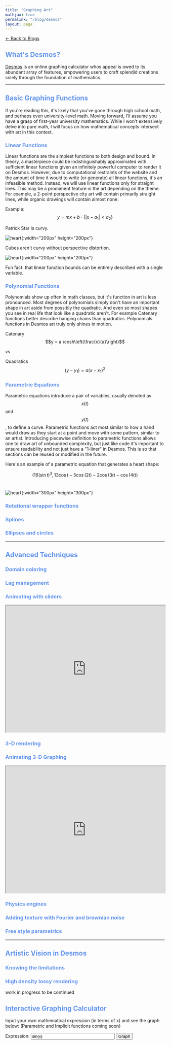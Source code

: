 ```yaml
---
title: "Graphing Art"
mathjax: true
permalink: "/blog/desmos"
layout: page
---
```


[← Back to Blogs](/blog)

## <span style="color: #6495ED;">What's Desmos?</span>

[Desmos](https://www.desmos.com/calculator) is an online graphing calculator whos appeal is owed to its abundant array of features, empowering users to craft splendid creations solely through the foundation of mathematics.

<hr>

## <span style="color: #6495ED;">Basic Graphing Functions</span>

If you're reading this, it's likely that you've gone through high school math, and perhaps even university-level math. Moving forward, I'll assume you have a grasp of first-year university mathematics. While I won't extensively delve into pure math, I will focus on how mathematical concepts intersect with art in this context.

### <span style="color: #6495ED;"> Linear Functions</span>

Linear functions are the simplest functions to both design and bound. In theory, a masterpiece could be indistinguishably approximated with sufficient linear functions given an infinitely powerful computer to render it on Desmos. However, due to computational restraints of the website and the amount of time it would to write (or generate) all linear functions, it's an infeasible method. Instead, we will use linear functions only for straight lines. This may be a promiment feature in the art depending on the theme. For example, a 2-point perspective city art will contain primarily straight lines, while organic drawings will contain almost none. 


Example:
$$ y = mx + b\cdot \{ |x - a_1| < a_2 \} $$

Patrick Star is curvy. 

![heart](../assets/images/desmos_patrick.png){:width="200px" height="200px"}


Cubes aren't curvy without perspective distortion.

![heart](../assets/images/desmos_cubes.png){:width="200px" height="200px"}

Fun fact: that linear function bounds can be entirely described with a single variable.

### <span style="color: #6495ED;">Polynomial Functions</span>

Polynomials show up often in math classes, but it's function in art is less pronounced. Most degrees of polynomials simply don't have an important shape in art aside from possibly the quadratic. And even so most shapes you see in real life that look like a quadratic aren't. For example Catenary functions better describe hanging chains than quadratics. Polynomials functions in Desmos art truly only shines in motion. 

Catenary
$$y = a \cosh\left(\frac{x}{a}\right)$$ 

vs 

Quadratics
$$ (y-y_1) = a(x-x_1)^2 $$

### <span style="color: #6495ED;">Parametric Equations</span>

Parametric equations introduce a pair of variables, usually denoted as $$x(t)$$ and $$y(t)$$, to define a curve. Parametric functions act most similar to how a hand would draw as they start at a point and move with some pattern, similar to an artist. Introducing piecewise definition to parametric functions allows one to draw art of unbounded complexity, but just like code it's important to ensure readability and not just have a "1-liner" in Desmos. This is so that sections can be reused or modified in the future. 

Here's an example of a parametric equation that generates a heart shape:

$$\left(16\left(\sin t\right)^{3},13\cos t-5\cos\left(2t\right)-2\cos\left(3t\right)-\cos\left(4t\right)\right)$$<br>


![heart](../assets/images/desmos_heart.png){:width="300px" height="300px"}

### <span style="color: #6495ED;">Rotational wrapper functions</span>

### <span style="color: #6495ED;">Splines</span>

### <span style="color: #6495ED;">Ellipses and circles</span>

<hr>

## <span style="color: #6495ED;">Advanced Techniques</span>

### <span style="color: #6495ED;">Domain coloring</span>

### <span style="color: #6495ED;">Lag management</span>

### <span style="color: #6495ED;"></span>

### <span style="color: #6495ED;">Animating with sliders</span>

<iframe src="https://www.desmos.com/calculator/83xtqaav0s" width="100%" style="min-height:400px"></iframe>

### <span style="color: #6495ED;">3-D rendering</span>


### <span style="color: #6495ED;">Animating 3-D Graphing</span>

<iframe src="https://www.desmos.com/calculator/yl7ftbic4g" width="100%" style="min-height:400px"></iframe>

### <span style="color: #6495ED;">Physics engines</span>

### <span style="color: #6495ED;">Adding texture with Fourier and brownian noise</span>

### <span style="color: #6495ED;">Free style parametrics</span>


<hr>

## <span style="color: #6495ED;">Artistic Vision in Desmos</span>

### <span style="color: #6495ED;">Knowing the limitations</span>

### <span style="color: #6495ED;">High density lossy rendering </span>






work in progress to be continued

## <span style="color: #6495ED;">Interactive Graphing Calculator</span>

<p>Input your own mathematical expression (in terms of x) and see the graph below: (Parametric and Implicit functions coming soon)</p>
<label for="expression">Expression:</label>
<input type="text" id="expression" value="sin(x)" size="30">
<button onclick="drawGraph()">Graph</button>
<div id="plot"></div>

<script src="https://cdn.plot.ly/plotly-latest.min.js"></script>
<script>
  function drawGraph() {
    var expression = document.getElementById('expression').value;

    var xValues = [];
    var yValues = [];
    for (var x = -10; x <= 10; x += 0.1) {
      try {
        var scope = {
          x: x,
          sin: Math.sin,
          cos: Math.cos,
          tan: Math.tan,
          exp: Math.exp,
          log: Math.log,
          sqrt: Math.sqrt,
          pow: Math.pow,
          abs: Math.abs,
        };
        var expr = expression.replace(/(\w+)/g, (match, p1) => scope[p1] ? `scope.${p1}` : p1);
        xValues.push(x);
        yValues.push(eval(expr));
      } catch (e) {
        alert('Error in expression: ' + e.message);
        return;
      }
    }

    var trace = {
      x: xValues,
      y: yValues,
      type: 'scatter'
    };

    var data = [trace];
    Plotly.newPlot('plot', data);
  }

  drawGraph();
</script>

